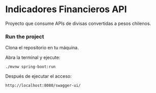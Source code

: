 # Indicadores Financieros API
Proyecto que consume APIs de divisas convertidas a pesos chilenos.

### Run the project
Clona el repositorio en tu máquina.

Abra la terminal y ejecute:

```./mvnw spring-boot:run```

Después de ejecutar el acceso:

```http://localhost:8080/swagger-ui/```